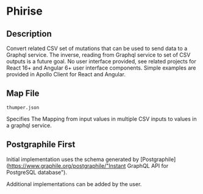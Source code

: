 # Phirise

## Description

Convert related CSV set of mutations that can be used to send data to a Graphql service.  The inverse, reading from Graphql service to set of CSV outputs is a future goal.  No user interface provided, see related projects for React 16+ and Angular 6+ user interface components.  Simple examples are provided in Apollo Client for React and Angular.

## Map File

`thumper.json`

Specifies The Mapping from input values in multiple CSV inputs to values in a graphql service.

## Postgraphile First

Initial implementation uses the schema generated by [Postgraphile](https://www.graphile.org/postgraphile/"Instant GraphQL API for PostgreSQL database").  

Additional implementations can be added by the user.
